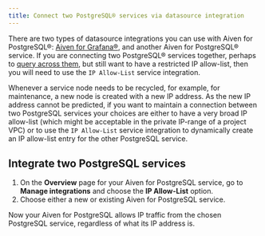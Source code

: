 ```yaml
---
title: Connect two PostgreSQL® services via datasource integration
---
```


There are two types of datasource integrations you can use with Aiven
for PostgreSQL®:
[Aiven for Grafana®](visualize-grafana),
and another Aiven for PostgreSQL® service. If you are connecting two
PostgreSQL® services together, perhaps to
[query across them](use-dblink-extension), but still want to have a restricted IP allow-list, then you
will need to use the `IP Allow-List` service integration.

Whenever a service node needs to be recycled, for example, for maintenance, a
new node is created with a new IP address. As the new IP address cannot
be predicted, if you want to maintain a connection between two
PostgreSQL services your choices are either to have a very broad IP
allow-list (which might be acceptable in the private IP-range of a
project VPC) or to use the `IP Allow-List` service integration to
dynamically create an IP allow-list entry for the other PostgreSQL
service.

## Integrate two PostgreSQL services

1.  On the **Overview** page for your Aiven for PostgreSQL service, go
    to **Manage integrations** and choose the **IP Allow-List** option.
2.  Choose either a new or existing Aiven for PostgreSQL service.

Now your Aiven for PostgreSQL allows IP traffic from the chosen
PostgreSQL service, regardless of what its IP address is.
